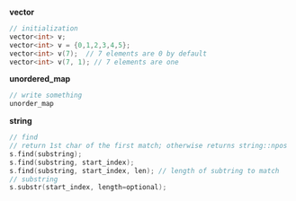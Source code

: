**vector**

```c++
// initialization
vector<int> v;
vector<int> v = {0,1,2,3,4,5};
vector<int> v(7);  // 7 elements are 0 by default
vector<int> v(7, 1); // 7 elements are one
```

**unordered_map**

```cpp
// write something
unorder_map
```

**string**

```cpp
// find
// return 1st char of the first match; otherwise returns string::npos
s.find(substring);
s.find(substring, start_index);
s.find(substring, start_index, len); // length of subtring to match
// substring
s.substr(start_index, length=optional);
```

